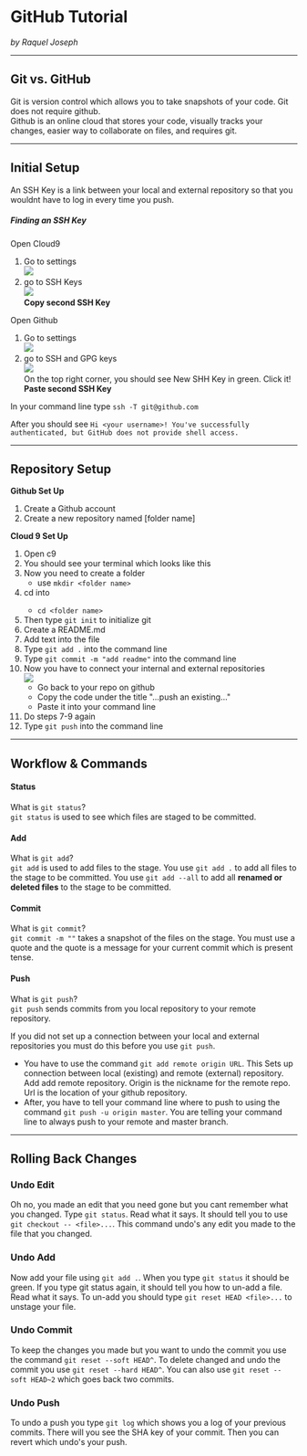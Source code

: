 # GitHub Tutorial

_by Raquel Joseph_

---
## Git vs. GitHub
Git is version control which allows you to take snapshots of your code. Git does not require github.  
Github is an online cloud that stores your code, visually tracks your changes, easier way to collaborate on files, and requires git.

---
## Initial Setup
An SSH Key is a link between your local and external repository so that you wouldnt have to log in every time you push.

##### Finding an SSH Key
Open Cloud9
1. Go to settings  
![](c9-settings.png)
2. go to SSH Keys  
![](finding-shh-keys.png)  
**Copy second SSH Key**

Open Github  
1. Go to settings  
![](open-github.png)  
2. go to SSH and GPG keys  
![](profile-settings.png)  
On the top right corner, you should see New SHH Key in green. Click it!
**Paste second SSH Key**

In your command line type `ssh -T git@github.com`  

After you should see
`Hi <your username>! You've successfully authenticated, but GitHub does not provide shell access.`

---
## Repository Setup
**Github Set Up**
1. Create a Github account
2. Create a new repository named [folder name]

**Cloud 9 Set Up**
1. Open c9
2. You should see your terminal which looks like this
3. Now you need to create a folder  
    * use `mkdir <folder name>`
4. cd into <folder name>
    * `cd <folder name>`
5. Then type `git init` to initialize git
6. Create a README.md
7. Add text into the file
8. Type `git add .` into the command line
9. Type `git commit -m "add readme"` into the command line  
10. Now you have to connect your internal and external repositories  
    ![](github-repo.png)
    * Go back to your repo on github
    * Copy the code under the title "...push an existing..."
    * Paste it into your command line
11. Do steps 7-9 again
12. Type `git push` into the command line

---
## Workflow & Commands
#### Status
What is `git status`?  
`git status` is used to see which files are staged to be committed.

#### Add
What is `git add`?  
`git add` is used to add files to the stage. You use `git add .` to add all files to the stage to be committed. You use `git add --all` to add all **renamed or deleted files** to the stage to be committed.

#### Commit
What is `git commit`?  
`git commit -m ""` takes a snapshot of the files on the stage. You must use a quote and the quote is a message for your current commit which is present tense.

#### Push
What is `git push`?  
`git push` sends commits from you local repository to your remote repository.   

If you did not set up a connection between your local and external repositories you must do this before you use `git push`.  
* You have to use the command `git add remote origin URL`. This Sets up connection between local (existing) and remote (external) repository. Add add remote repository. Origin is the nickname for the remote repo. Url is the location of your github repository. 
* After, you have to tell your command line where to push to using the command `git push -u origin master`. You are telling your command line to always push to your remote and master branch.

---
## Rolling Back Changes
### Undo Edit
Oh no, you made an edit that you need gone but you cant remember what you changed. Type `git status`. Read what it says. It should tell you to use `git checkout -- <file>...`. This command undo's any edit you made to the file that you changed.
### Undo Add
Now add your file using `git add .`. When you type `git status` it should be green. If you type git status again, it should tell you how to un-add a file. Read what it says. To un-add you should type `git reset HEAD <file>...` to unstage your file.
### Undo Commit
To keep the changes you made but you want to undo the commit you use the command `git reset --soft HEAD^`. To delete changed and undo the commit you use `git reset --hard HEAD^`. You can also use `git reset --soft HEAD~2` which goes back two commits.  
### Undo Push
To undo a push you type `git log` which shows you a log of your previous commits. There will you see the SHA key of your commit. Then you can revert which undo's your push.
